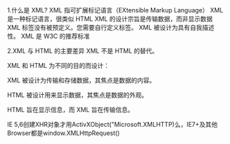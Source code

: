1.什么是 XML?
XML 指可扩展标记语言（EXtensible Markup Language）
XML 是一种标记语言，很类似 HTML
XML 的设计宗旨是传输数据，而非显示数据
XML 标签没有被预定义。您需要自行定义标签。
XML 被设计为具有自我描述性。
XML 是 W3C 的推荐标准

2.XML 与 HTML 的主要差异
XML 不是 HTML 的替代。

XML 和 HTML 为不同的目的而设计：

XML 被设计为传输和存储数据，其焦点是数据的内容。

HTML 被设计用来显示数据，其焦点是数据的外观。

HTML 旨在显示信息，而 XML 旨在传输信息。


IE 5,6创建XHR对象才用ActivXObject("Microsoft.XMLHTTP)么，IE7+及其他Browser都是window.XMLHttpRequest()